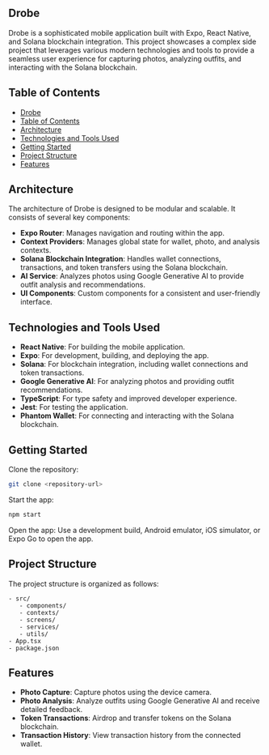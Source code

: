 ## Drobe

Drobe is a sophisticated mobile application built with Expo, React Native, and Solana blockchain integration. This project showcases a complex side project that leverages various modern technologies and tools to provide a seamless user experience for capturing photos, analyzing outfits, and interacting with the Solana blockchain.

## Table of Contents

- [Drobe](#drobe)
- [Table of Contents](#table-of-contents)
- [Architecture](#architecture)
- [Technologies and Tools Used](#technologies-and-tools-used)
- [Getting Started](#getting-started)
- [Project Structure](#project-structure)
- [Features](#features)

## Architecture

The architecture of Drobe is designed to be modular and scalable. It consists of several key components:

- **Expo Router**: Manages navigation and routing within the app.
- **Context Providers**: Manages global state for wallet, photo, and analysis contexts.
- **Solana Blockchain Integration**: Handles wallet connections, transactions, and token transfers using the Solana blockchain.
- **AI Service**: Analyzes photos using Google Generative AI to provide outfit analysis and recommendations.
- **UI Components**: Custom components for a consistent and user-friendly interface.

## Technologies and Tools Used

- **React Native**: For building the mobile application.
- **Expo**: For development, building, and deploying the app.
- **Solana**: For blockchain integration, including wallet connections and token transactions.
- **Google Generative AI**: For analyzing photos and providing outfit recommendations.
- **TypeScript**: For type safety and improved developer experience.
- **Jest**: For testing the application.
- **Phantom Wallet**: For connecting and interacting with the Solana blockchain.

## Getting Started

Clone the repository:

```sh
git clone <repository-url>
```

Start the app:

```sh
npm start
```

Open the app:
Use a development build, Android emulator, iOS simulator, or Expo Go to open the app.

## Project Structure

The project structure is organized as follows:

```
- src/
   - components/
   - contexts/
   - screens/
   - services/
   - utils/
- App.tsx
- package.json
```

## Features

- **Photo Capture**: Capture photos using the device camera.
- **Photo Analysis**: Analyze outfits using Google Generative AI and receive detailed feedback.
- **Token Transactions**: Airdrop and transfer tokens on the Solana blockchain.
- **Transaction History**: View transaction history from the connected wallet.
